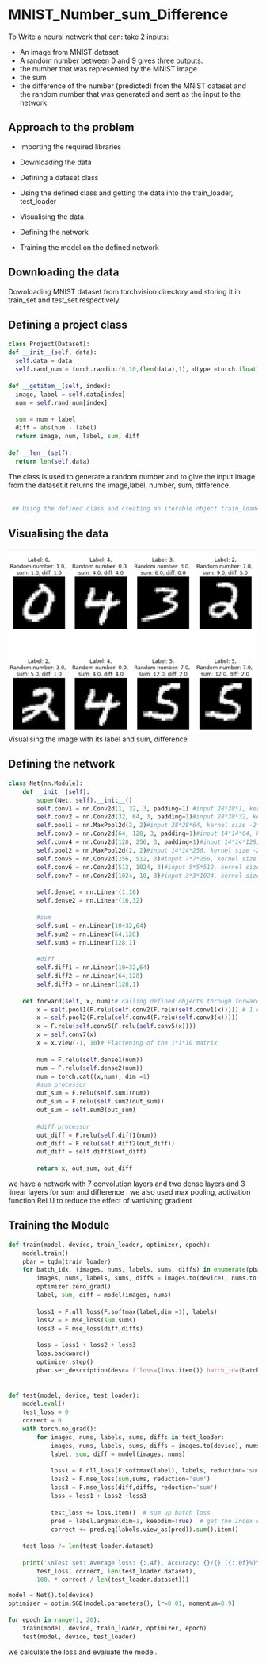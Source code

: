 # MNIST_Number_sum_Difference

To Write a neural network that can:
take 2 inputs:
- An image from MNIST dataset
- A random number between 0 and 9
 gives three outputs:
- the number that was represented by the MNIST image
- the sum 
- the difference of the number (predicted) from the MNIST dataset and the random number that was generated and sent as the input to the network.
## Approach to the problem

- Importing the required libraries

- Downloading the data
- Defining a dataset class
- Using the defined class and getting the data into the train_loader, test_loader
- Visualising the data.
- Defining the network
- Training the model on the defined network

## Downloading the data 


Downloading MNIST dataset from torchvision directory and storing it in train_set and test_set respectively.

  ## Defining a project class

  ```python
  class Project(Dataset):
  def __init__(self, data):
    self.data = data
    self.rand_num = torch.randint(0,10,(len(data),1), dtype =torch.float)
  
  def __getitem__(self, index):
    image, label = self.data[index]
    num = self.rand_num[index]

    sum = num + label
    diff = abs(num - label)
    return image, num, label, sum, diff
  
  def __len__(self):
    return len(self.data)
```
The class is used to generate a random number and to
give the input image from the dataset,it returns
the image,label, number, sum, difference.
```python

 ## Using the defined class and creating an iterable object train_loader and test_loader

```
 ## Visualising the data

![](data.png)
Visualising the image with its label and sum, difference
## Defining the network

```python
class Net(nn.Module):
    def __init__(self):
        super(Net, self).__init__()
        self.conv1 = nn.Conv2d(1, 32, 3, padding=1) #input 28*28*1, kernel size -3*3*1, no of kernels 32,  OUtput 28*28*32 LRF =3 GRF =5
        self.conv2 = nn.Conv2d(32, 64, 3, padding=1)#input 28*28*32, kernel size -3*3*32, no of kernels 64,  OUtput 28*28*64 LRF =3 GRF =7
        self.pool1 = nn.MaxPool2d(2, 2)#input 28*28*64, kernel size -2*2, no of kernels 64, OUtput 14*14*64 LRF =2 GRF =14
        self.conv3 = nn.Conv2d(64, 128, 3, padding=1)#input 14*14*64, kernel size -3*3*64, no of kernels 128,  OUtput 14*14*128,lRF =3 GRF = 16
        self.conv4 = nn.Conv2d(128, 256, 3, padding=1)#input 14*14*128, kernel size -3*3*128, no of kernels 256,  OUtput 14*14*256, LRF =3 GRF =18
        self.pool2 = nn.MaxPool2d(2, 2)#input 14*14*256, kernel size -2*2, no of kernels 256, OUtput 7*7*256 LRF =3 GRF =36
        self.conv5 = nn.Conv2d(256, 512, 3)#input 7*7*256, kernel size -3*3*256, no of kernels 512 ,OUtput 5*5*512 LRF =3 GRF =38
        self.conv6 = nn.Conv2d(512, 1024, 3)#input 5*5*512, kernel size -3*3*512, no of kernels 1024 ,OUtput3*3*1024 LRF =3 GRF =40
        self.conv7 = nn.Conv2d(1024, 10, 3)#input 3*3*1024, kernel size -3*3*1024, no of kernels 10 ,OUtput1*1*10 LRF =3 GRF =42

        self.dense1 = nn.Linear(1,16)
        self.dense2 = nn.Linear(16,32)
        
        #sum
        self.sum1 = nn.Linear(10+32,64)
        self.sum2 = nn.Linear(64,128)
        self.sum3 = nn.Linear(128,1)

        #diff
        self.diff1 = nn.Linear(10+32,64)
        self.diff2 = nn.Linear(64,128)
        self.diff3 = nn.Linear(128,1)

    def forward(self, x, num):# calling defined objects through forward function.
        x = self.pool1(F.relu(self.conv2(F.relu(self.conv1(x))))) # 1 convolutional block
        x = self.pool2(F.relu(self.conv4(F.relu(self.conv3(x)))))
        x = F.relu(self.conv6(F.relu(self.conv5(x))))
        x = self.conv7(x)
        x = x.view(-1, 10)# Flattening of the 1*1*10 matrix 

        num = F.relu(self.dense1(num))
        num = F.relu(self.dense2(num))
        num = torch.cat((x,num), dim =1)
        #sum processor
        out_sum = F.relu(self.sum1(num))
        out_sum = F.relu(self.sum2(out_sum))
        out_sum = self.sum3(out_sum)

        #diff processor
        out_diff = F.relu(self.diff1(num))
        out_diff = F.relu(self.diff2(out_diff))
        out_diff = self.diff3(out_diff)

        return x, out_sum, out_diff 
```
we have a network with 7 convolution  layers and two dense 
layers and 3 linear layers for sum and difference .
 we also used max pooling, activation function ReLU to reduce the effect 
 of vanishing gradient 
## Training the Module
```python
def train(model, device, train_loader, optimizer, epoch):
    model.train()
    pbar = tqdm(train_loader)
    for batch_idx, (images, nums, labels, sums, diffs) in enumerate(pbar):
        images, nums, labels, sums, diffs = images.to(device), nums.to(device), labels.to(device), sums.to(device), diffs.to(device)
        optimizer.zero_grad()
        label, sum, diff = model(images, nums)

        loss1 = F.nll_loss(F.softmax(label,dim =1), labels)
        loss2 = F.mse_loss(sum,sums)
        loss3 = F.mse_loss(diff,diffs)

        loss = loss1 + loss2 + loss3
        loss.backward()
        optimizer.step()
        pbar.set_description(desc= f'loss={loss.item()} batch_id={batch_idx}')


def test(model, device, test_loader):
    model.eval()
    test_loss = 0
    correct = 0
    with torch.no_grad():
        for images, nums, labels, sums, diffs in test_loader:
            images, nums, labels, sums, diffs = images.to(device), nums.to(device), labels.to(device), sums.to(device), diffs.to(device)
            label, sum, diff = model(images, nums)

            loss1 = F.nll_loss(F.softmax(label), labels, reduction='sum')
            loss2 = F.mse_loss(sum,sums, reduction='sum')
            loss3 = F.mse_loss(diff,diffs, reduction='sum')
            loss = loss1 + loss2 +loss3

            test_loss += loss.item()  # sum up batch loss
            pred = label.argmax(dim=1, keepdim=True)  # get the index of the max log-probability
            correct += pred.eq(labels.view_as(pred)).sum().item()

    test_loss /= len(test_loader.dataset)

    print('\nTest set: Average loss: {:.4f}, Accuracy: {}/{} ({:.0f}%)\n'.format(
        test_loss, correct, len(test_loader.dataset),
        100. * correct / len(test_loader.dataset)))
```
```python
model = Net().to(device)
optimizer = optim.SGD(model.parameters(), lr=0.01, momentum=0.9)

for epoch in range(1, 20):
    train(model, device, train_loader, optimizer, epoch)
    test(model, device, test_loader)   
```
we calculate the loss and evaluate the model.




  
